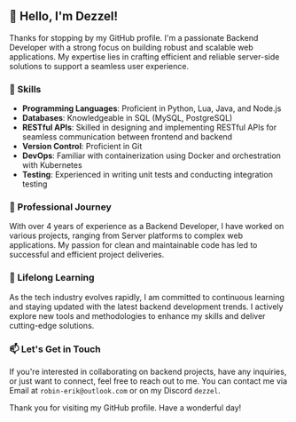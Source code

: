 ## 👋 Hello, I'm Dezzel!

Thanks for stopping by my GitHub profile. I'm a passionate Backend Developer with a strong focus on building robust and scalable web applications. My expertise lies in crafting efficient and reliable server-side solutions to support a seamless user experience.

### 🚀 Skills

- **Programming Languages**: Proficient in Python, Lua, Java, and Node.js
- **Databases**: Knowledgeable in SQL (MySQL, PostgreSQL) 
- **RESTful APIs**: Skilled in designing and implementing RESTful APIs for seamless communication between frontend and backend
- **Version Control**: Proficient in Git
- **DevOps**: Familiar with containerization using Docker and orchestration with Kubernetes
- **Testing**: Experienced in writing unit tests and conducting integration testing

### 💼 Professional Journey

With over 4 years of experience as a Backend Developer, I have worked on various projects, ranging from Server platforms to complex web applications. My passion for clean and maintainable code has led to successful and efficient project deliveries.

### 🌱 Lifelong Learning

As the tech industry evolves rapidly, I am committed to continuous learning and staying updated with the latest backend development trends. I actively explore new tools and methodologies to enhance my skills and deliver cutting-edge solutions.

### 📫 Let's Get in Touch

If you're interested in collaborating on backend projects, have any inquiries, or just want to connect, feel free to reach out to me. You can contact me via Email at `robin-erik@outlook.com` or on my Discord `dezzel`.

Thank you for visiting my GitHub profile. Have a wonderful day!
